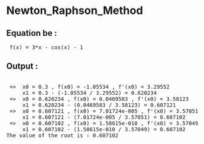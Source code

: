 # Newton_Raphson_Method
## Equation be : 
  <pre> f(x) = 3*x - cos(x) - 1  </pre>
   
## Output : 
<pre>

 =>  x0 = 0.3 , f(x0) = -1.05534 , f'(x0) = 3.29552
     x1 = 0.3 - (-1.05534 / 3.29552) = 0.620234
 =>  x0 = 0.620234 , f(x0) = 0.0469583 , f'(x0) = 3.58123
     x1 = 0.620234 - (0.0469583 / 3.58123) = 0.607121
 =>  x0 = 0.607121 , f(x0) = 7.01724e-005 , f'(x0) = 3.57051
     x1 = 0.607121 - (7.01724e-005 / 3.57051) = 0.607102
 =>  x0 = 0.607102 , f(x0) = 1.58615e-010 , f'(x0) = 3.57049
     x1 = 0.607102 - (1.58615e-010 / 3.57049) = 0.607102
The value of the root is : 0.607102

</pre>
